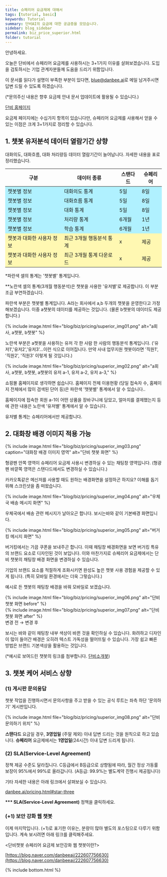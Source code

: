 ```yaml
---
title: 슈페리어 요금제에 대해서
tags: [tutorial, basic]
keywords: Tutorial
summary: 단비AI의 요금에 대한 궁금증을 모았습니다.
sidebar: blog_sidebar
permalink: biz_price_superior.html
folder: tutorial
---
```


안녕하세요.

오늘은 단비에서 슈페리어 요금제를 사용하시는 3+1가지 이유를 살펴보겠습니다. 도입을 검토하시는 기업 관계자분들께 도움을 드리기 위함입니다. 

이 문서를 읽다가 설명이 부족한 부분이 있다면, <a href="mailto:blue@danbee.ai">blue@danbee.ai</a>로 메일 남겨주시면 답변 드릴 수 있도록 하겠습니다.

(*문의주신 내용은 향후 요금제 안내 문서 업데이트에 활용될 수 있습니다.)

[단비 홈페이지](https://danbee.ai/)

요금제 페이지에는 수십가지 항목이 있습니다만, 슈페리어 요금제를 사용해서 얻을 수 있는 이점은 크게 3+1가지로 정리할 수 있습니다.

## 1. 챗봇 유저분석 데이터 열람기간 상향

대화의도, 대화흐름, 대화 처리량등 데이터 열람기간이 늘어납니다. 자세한 내용을 표로 정리했습니다.

<table class="table table-bordered text-center">
    <thead>
    <tr>
        <th class="text-center">구분</th>
        <th class="text-center">데이터 종류</th>
        <th class="text-center">스탠다드</th>
        <th class="text-center">슈페리어</th>
    </tr>
    </thead>
    <tbody>
    <tr style="background-color: #b0f1ff">
        <td>챗봇별 정보</td>
        <td>대화의도 통계</td>
        <td>5일</td>
        <td>8일</td>
    </tr>
    <tr style="background-color: #b0f1ff">
        <td>챗봇별 정보</td>
        <td>대화흐름 통계</td>
        <td>5일</td>
        <td>8일</td>
    </tr>
    <tr style="background-color: #b0f1ff">
        <td>챗봇별 정보</td>
        <td>대화 통계</td>
        <td>5일</td>
        <td>8일</td>
    </tr>
    <tr style="background-color: #b0f1ff">
        <td>챗봇별 정보</td>
        <td>처리량 통계</td>
        <td>6개월</td>
        <td>1년</td>
    </tr>
    <tr style="background-color: #b0f1ff">
        <td>챗봇별 정보</td>
        <td>학습 통계</td>
        <td>6개월</td>
        <td>1년</td>
    </tr>
    <tr style="background-color: #fff8b2">
        <td>챗봇과 대화한 사용자 정보</td>
        <td>최근 3개월 행동분석 통계</td>
        <td>x</td>
        <td>제공</td>
    </tr>
    <tr style="background-color: #fff8b2">
        <td>챗봇과 대화한 사용자 정보</td>
        <td>최근 3개월 통계 다운로드</td>
        <td>x</td>
        <td>제공</td>
    </tr>
    </tbody>
</table>

*파란색 셀의 통계는 '챗봇별' 통계입니다.

**노란색 셀의 통계(3개월 행동분석)은 챗봇을 사용한 '유저별'로 제공합니다.
이 부분 조금 부연하겠습니다.

파란색 부분은 챗봇별 통계입니다. A라는 회사에서 a,b 두개의 챗봇을 운영한다고 가정해보겠습니다. 이중 a챗봇의 데이터를 제공하는 것입니다. (물론 b챗봇의 데이터도 제공합니다.)

{% include image.html file="blog/biz/pricing/superior_img01.png" alt="a회사, a챗봇, b챗봇" %}

노란색 부분은 a챗봇을 사용하는 유저 각 한 사람 한 사람의 행동분석 통계입니다. ('유저1','유저2','유저3'...이런 식으로 이어집니다. 만약 사내 업무지원 챗봇이라면 '직원1', '직원2', '직원3' 이렇게 될 것입니다.)

{% include image.html file="blog/biz/pricing/superior_img02.png" alt="a회사, a챗봇, b챗봇, a챗봇의 유저 a-1, 유저 a-2, 유저 a-3," %}

쇼핑몰 홈페이지로 생각하면 쉽습니다. 홈페이지 전체 이용현황 (당일 접속자 수, 홈페이지 전체에서 많이 검색된 단어 등)은 파란색 '챗봇별' 통계에서 알 수 있습니다..

홈페이지에 접속한 회원 a-1이 어떤 상품을 장바구니에 담았고, 얼마치를 결제했는지 등에 관한 내용은 노란색 '유저별' 통계에서 알 수 있습니다. 

유저별 통계는 슈페리어에서만 제공합니다.

## 2. 대화창 배경 이미지 적용 가능

{% include image.html file="blog/biz/pricing/superior_img03.png" caption="대화창 배경 이미지 영역" alt="단비 챗봇 화면" %}

형광펜 안쪽 영역이 슈페리어 요금제 사용시 변경하실 수 있는 채팅창 영역입니다. (형광펜 바깥쪽 영역은 스탠다드에서도 변경하실 수 있습니다.)

카카오톡같은 메신저를 사용할 때도 원하는 배경화면을 설정하곤 하지요? 이해를 돕기 위해 스크린샷을 좀 떠왔습니다.

{% include image.html file="blog/biz/pricing/superior_img04.png" alt="우체국 배송 메시지 화면" %}

우체국에서 배송 관련 메시지가 날아오곤 합니다. 보시는바와 같이 기본배경 화면입니다.

{% include image.html file="blog/biz/pricing/superior_img05.png" alt="버거킹 메시지 화면" %}

버거킹에서는 가끔 쿠폰을 보내주곤 합니다. 이때 채팅창 배경화면을 보면 버거킹 특유의 브랜드 요소로 디자인된 것이 보입니다. 이와 마찬가지로 슈페리어 요금제에서는 단비 챗봇의 채팅창 배경 화면을 변경하실 수 있습니다. 

기업의 브랜드 요소를 적절하게 조화시키면 완성도 높은 챗봇 사용 경험을 제공할 수 있게 됩니다. (특히 모바일 환경에서는 더욱 그렇습니다.)

예시로 든 챗봇의 채팅창 배경을 바꿔 모바일로 보겠습니다.

<div style="display: inline-block;">
{% include image.html file="blog/biz/pricing/superior_img06.png" alt="단비 챗봇 화면 before" %}
</div>
<div style="display: inline-block;">
{% include image.html file="blog/biz/pricing/superior_img07.png" alt="단비 챗봇 화면 after" %}
</div>
변경 전 → 변경 후

보시는 바와 같이 채팅창 내부 색상이 바뀐 것을 확인하실 수 있습니다. 화려하고 디자인이 많이 들어간 배경은 오히려 텍스트 가독성을 떨어뜨릴 수 있습니다. 가장 쉽고 빠른 방법은 브랜드 기본색상을 활용하는 것입니다.

(*예시로 보여드린 챗봇의 링크를 첨부합니다. [단비소개봇](https://frogue.danbee.ai/?chatbot_id=4a1c15bd-a011-4bbe-8e9e-904628a8decd))

## 3. 챗봇 케어 서비스 상향

### (1) 게시판 문의응답

챗봇 작업을 진행하시면서 문의사항을 주고 받을 수 있는 공식 루트는 좌측 하단 '문의하기' 게시판입니다. 

{% include image.html file="blog/biz/pricing/superior_img08.png" alt="단비 문의하기 위치" %}

**스탠다드** 요금일 경우, **3영업일** (주말 제외) 이내 답변 드리는 것을 원칙으로 하고 있습니다. **슈페리어** 요금제에서는 **1영업일**(24시간) 이내 답변 드리게 됩니다. 

### (2) SLA(Service-Level Agreement)

정책 제공 수준도 달라집니다. C등급에서 B등급으로 상향됨에 따라, 월간 정상 가동률 보장이 95%에서 99%로 올라갑니다. (A등급: 99.9%는 별도계약 진행시 제공됩니다)

기타 자세한 내용은 아래 링크에서 살펴보실 수 있습니다.

[danbee.ai/pricing.html#star-three](danbee.ai/pricing.html#star-three)

__*** SLA(Service-Level Agreement)__ 정책을 클릭하세요.

### (+1) 보안 강화 웹 챗봇

이제 마지막입니다. (+1)로 표기한 이유는, 분량이 많아 별도의 포스팅으로 다루기 위함입니다. 계속 보시려면 아래 링크를 클릭해주세요.

<단비챗봇 슈페리어 요금제 보안강화 웹 챗봇이란?>

[https://blog.naver.com/danbeeai/222607756630](https://blog.naver.com/danbeeai/222607756630)


{% include bottom.html %}